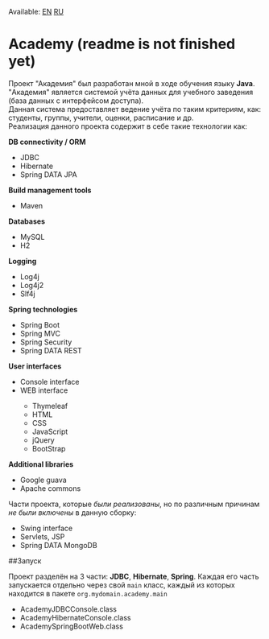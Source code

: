 Available: [EN](https://github.com/Igor-ua/Academy/blob/master/README.md) [RU](https://github.com/Igor-ua/Academy/blob/master/README_RU.md)

# Academy (readme is not finished yet)

Проект "Академия" был разработан мной в ходе обучения языку **Java**.
"Академия" является системой учёта данных для учебного заведения (база данных с интерфейсом доступа).
<br>Данная система предоставляет ведение учёта по таким критериям, как: студенты, группы, учители, оценки, расписание и др. 
<br>Реализация данного проекта содержит в себе такие технологии как:

<p><strong>DB connectivity / ORM</strong></p>
<ul>
  <li>JDBC</li>
  <li>Hibernate</li>
  <li>Spring DATA JPA</li>
</ul>

<p><strong>Build management tools</strong></p>
<ul>
  <li>Maven</li>
</ul>

<p><strong>Databases</strong></p>
<ul>
  <li>MySQL</li>
  <li>H2</li>
</ul>

<p><strong>Logging</strong></p>
<ul>
  <li>Log4j</li>
  <li>Log4j2</li>
  <li>Slf4j</li>
</ul>

<p><strong>Spring technologies</strong></p>
<ul>
  <li>Spring Boot</li>
  <li>Spring MVC</li>
  <li>Spring Security</li>
  <li>Spring DATA REST</li>
</ul>

<p><strong>User interfaces</strong></p>
<ul>
  <li>Console interface</li>
  <li>WEB interface</li>
  <ul>
       <li>Thymeleaf</li>
       <li>HTML</li>
       <li>CSS</li>
       <li>JavaScript</li>
       <li>jQuery</li>
       <li>BootStrap</li>
  </ul>
</ul>

<p><strong>Additional libraries</strong></p>
<ul>
  <li>Google guava</li>
  <li>Apache commons</li>
</ul>


Части проекта, которые <i>были реализованы</i>, но по различным причинам <i>не были включены</i> в данную сборку:

<ul>
  <li>Swing interface</li>
  <li>Servlets, JSP</li>
  <li>Spring DATA MongoDB</li>
</ul>

##Запуск

Проект разделён на 3 части: **JDBC**, **Hibernate**, **Spring**. Каждая его часть запускается отдельно через свой `main` класс, каждый из которых находится в пакете `org.mydomain.academy.main`
<ul>
  <li>AcademyJDBCConsole.class</li>
  <li>AcademyHibernateConsole.class</li>
  <li>AcademySpringBootWeb.class</li>
</ul>